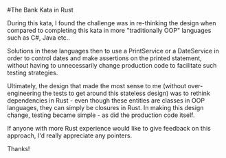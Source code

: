 #The Bank Kata in Rust

During this kata, I found the challenge was in re-thinking the design when compared to completing this kata in more "traditionally OOP" languages such as C#, Java etc..

Solutions in these languages then to use a PrintService or a DateService in order to control dates and make assertions on the printed statement, without having to unnecessarily change production code to facilitate such testing strategies.

Ultimately, the design that made the most sense to me (without over-engineering the tests to get around this stateless design) was to rethink dependencies in Rust - even though these entities are classes in OOP languages, they can simply be closures in Rust.
In making this design change, testing became simple - as did the production code itself.

If anyone with more Rust experience would like to give feedback on this approach, I'd really appreciate any pointers.

Thanks!
